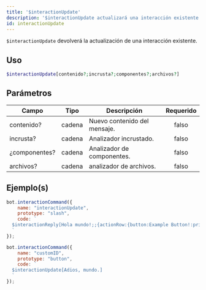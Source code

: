 ```yaml
---
title: '$interactionUpdate'
description: '$interactionUpdate actualizará una interacción existente.'
id: interactionUpdate
---
```


`$interactionUpdate` devolverá la actualización de una interacción existente.

## Uso

```php
$interactionUpdate[contenido?;incrusta?;componentes?;archivos?]
```

## Parámetros

| Campo         | Tipo   | Descripción                  | Requerido |
| ------------- | ------ | ---------------------------- |:---------:|
| contenido?    | cadena | Nuevo contenido del mensaje. |   falso   |
| incrusta?     | cadena | Analizador incrustado.       |   falso   |
| ¿componentes? | cadena | Analizador de componentes.   |   falso   |
| archivos?     | cadena | analizador de archivos.      |   falso   |

## Ejemplo(s)

```javascript
bot.interactionCommand({
    name: "interactionUpdate",
    prototype: "slash",
    code: `
  $interactionReply[Hola mundo!;;{actionRow:{button:Example Button!:primary:customID:false}};;everyone;false]
  `
});
```

```js
bot.interactionCommand({
    name: "customID",
    prototype: "button",
    code: `
  $interactionUpdate[Adios, mundo.]
  `
});
```